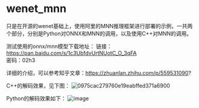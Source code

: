 # wenet_mnn
只是在开源的wenet基础上，使用阿里的MNN推理框架进行部署的示例，一共两个部分，分别是Python对ONNX和MNN的调用，以及使用C++对MNN的调用。

测试使用的onnx/mnn模型下载地址：
链接：https://pan.baidu.com/s/1c3UbfdvUrtNUotC_O_3qFA   
密码：02h3

详细的介绍，可以参考知乎文章：https://zhuanlan.zhihu.com/p/559531090?

C++的解码效果，见下图：
![0975cac279760e19eabffed371a6900](https://user-images.githubusercontent.com/46361879/187656143-157fe8cd-6771-4958-803d-0201608bcf2c.png)

Python的解码效果如下：
![image](https://user-images.githubusercontent.com/46361879/187656325-3c9e3902-cd90-4cfd-9497-a4c5172c058e.png)
